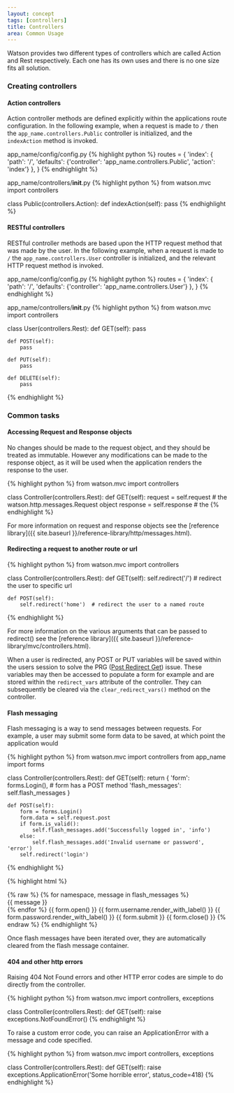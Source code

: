 ```yaml
---
layout: concept
tags: [controllers]
title: Controllers
area: Common Usage
---
```


Watson provides two different types of controllers which are called Action and Rest respectively. Each one has its own uses and there is no one size fits all solution.

### Creating controllers

#### <a id="action"></a>Action controllers

Action controller methods are defined explicitly within the applications route configuration. In the following example, when a request is made to `/` then the `app_name.controllers.Public` controller is initialized, and the `indexAction` method is invoked.

<span class="sub">app_name/config/config.py</span>
{% highlight python %}
routes = {
    'index': {
        'path': '/',
        'defaults': {'controller': 'app_name.controllers.Public', 'action': 'index'}
    },
}
{% endhighlight %}

<span class="sub">app_name/controllers/__init__.py</span>
{% highlight python %}
from watson.mvc import controllers

class Public(controllers.Action):
    def indexAction(self):
        pass
{% endhighlight %}

#### <a id="rest"></a>RESTful controllers

RESTful controller methods are based upon the HTTP request method that was made by the user. In the following example, when a request is made to `/` the `app_name.controllers.User` controller is initialized, and the relevant HTTP request method is invoked.

<span class="sub">app_name/config/config.py</span>
{% highlight python %}
routes = {
    'index': {
        'path': '/',
        'defaults': {'controller': 'app_name.controllers.User'}
    },
}
{% endhighlight %}

<span class="sub">app_name/controllers/__init__.py</span>
{% highlight python %}
from watson.mvc import controllers

class User(controllers.Rest):
    def GET(self):
        pass

    def POST(self):
        pass

    def PUT(self):
        pass

    def DELETE(self):
        pass
{% endhighlight %}

### Common tasks


#### Accessing Request and Response objects

No changes should be made to the request object, and they should be treated as immutable. However any modifications can be made to the response object, as it will be used when the application renders the response to the user.

{% highlight python %}
from watson.mvc import controllers

class Controller(controllers.Rest):
    def GET(self):
        request = self.request  # the watson.http.messages.Request object
        response = self.response  # the
{% endhighlight %}

For more information on request and response objects see the [reference library]({{ site.baseurl }}/reference-library/http/messages.html).


#### Redirecting a request to another route or url

{% highlight python %}
from watson.mvc import controllers

class Controller(controllers.Rest):
    def GET(self):
        self.redirect('/')  # redirect the user to specific url

    def POST(self):
        self.redirect('home')  # redirect the user to a named route
{% endhighlight %}

For more information on the various arguments that can be passed to redirect() see the [reference library]({{ site.baseurl }}/reference-library/mvc/controllers.html).

When a user is redirected, any POST or PUT variables will be saved within the users session to solve the PRG ([Post Redirect Get](http://en.wikipedia.org/wiki/Post/Redirect/Get)) issue. These variables may then be accessed to populate a form for example and are stored within the `redirect_vars` attribute of the controller. They can subsequently be cleared via the `clear_redirect_vars()` method on the controller.


#### Flash messaging

Flash messaging is a way to send messages between requests. For example, a user may submit some form data to be saved, at which point the application would

{% highlight python %}
from watson.mvc import controllers
from app_name import forms

class Controller(controllers.Rest):
    def GET(self):
        return {
            'form': forms.Login(),  # form has a POST method
            'flash_messages': self.flash_messages
        }

    def POST(self):
        form = forms.Login()
        form.data = self.request.post
        if form.is_valid():
            self.flash_messages.add('Successfully logged in', 'info')
        else:
            self.flash_messages.add('Invalid username or password', 'error')
        self.redirect('login')
{% endhighlight %}

{% highlight html %}
<html>
    <head></head>
    <body>{% raw %}
        {% for namespace, message in flash_messages %}
        <div class="{{ namespace }}">{{ message }}</div>
        {% endfor %}
        {{ form.open() }}
        {{ form.username.render_with_label() }}
        {{ form.password.render_with_label() }}
        {{ form.submit }}
        {{ form.close() }}
    {% endraw %}</body>
</html>
{% endhighlight %}

Once flash messages have been iterated over, they are automatically cleared from the flash message container.


#### 404 and other http errors

Raising 404 Not Found errors and other HTTP error codes are simple to do directly from the controller.

{% highlight python %}
from watson.mvc import controllers, exceptions

class Controller(controllers.Rest):
    def GET(self):
        raise exceptions.NotFoundError()
{% endhighlight %}

To raise a custom error code, you can raise an ApplicationError with a message and code specified.

{% highlight python %}
from watson.mvc import controllers, exceptions

class Controller(controllers.Rest):
    def GET(self):
        raise exceptions.ApplicationError('Some horrible error', status_code=418)
{% endhighlight %}
